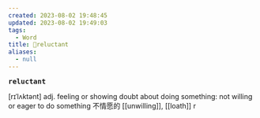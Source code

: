 ```yaml
---
created: 2023-08-02 19:48:45
updated: 2023-08-02 19:49:03
tags:
  - Word
title: 📖reluctant
aliases:
  - null
---
```


<pre><strong>reluctant</strong></pre>
[rɪˈlʌktənt]
adj. feeling or showing doubt about doing something: not willing or eager to do something 不情愿的
[[unwilling]], [[loath]]
r